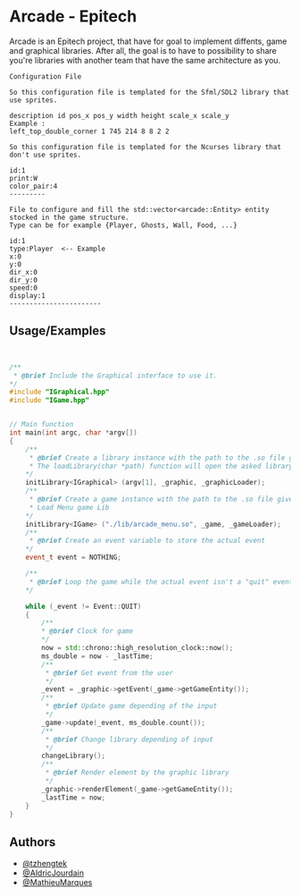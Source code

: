# Arcade - Epitech

Arcade is an Epitech project, that have for goal to implement diffents, game and graphical libraries.
After all, the goal is to have to possibility to share you're libraries with another team that have the same architecture as you.

``` text
Configuration File

So this configuration file is templated for the Sfml/SDL2 library that use sprites.

description id pos_x pos_y width height scale_x scale_y
Example :
left_top_double_corner 1 745 214 8 8 2 2

So this configuration file is templated for the Ncurses library that don't use sprites.

id:1
print:W
color_pair:4
---------

File to configure and fill the std::vector<arcade::Entity> entity stocked in the game structure.
Type can be for example {Player, Ghosts, Wall, Food, ...}

id:1
type:Player  <-- Example
x:0
y:0
dir_x:0
dir_y:0
speed:0
display:1
-----------------------

```

## Usage/Examples

```cpp


/**
 * @brief Include the Graphical interface to use it.
*/
#include "IGraphical.hpp"
#include "IGame.hpp"


// Main function
int main(int argc, char *argv[])
{
    /**
     * @brief Create a library instance with the path to the .so file gived by the user.
     * The loadLibrary(char *path) function will open the asked library and will return a IGraphical class.
    */
    initLibrary<IGraphical> (argv[1], _graphic, _graphicLoader);
    /**
     * @brief Create a game instance with the path to the .so file gived by the user.
     * Load Menu game Lib
    */
    initLibrary<IGame> ("./lib/arcade_menu.so", _game, _gameLoader);
    /**
     * @brief Create an event variable to store the actual event
    */
    event_t event = NOTHING;

    /**
     * @brief Loop the game while the actual event isn't a "quit" event
    */

    while (_event != Event::QUIT)
    {
        /**
        * @brief Clock for game
        */
        now = std::chrono::high_resolution_clock::now();
        ms_double = now - _lastTime;
        /**
         * @brief Get event from the user
         */
        _event = _graphic->getEvent(_game->getGameEntity());
        /**
         * @brief Update game depending of the input
         */
        _game->update(_event, ms_double.count());
        /**
         * @brief Change library depending of input
         */
        changeLibrary();
        /**
         * @brief Render element by the graphic library
         */
        _graphic->renderElement(_game->getGameEntity());
        _lastTime = now;
    }
}
```

## Authors

-   [@tzhengtek](https://www.github.com/tzhengtek)
-   [@AldricJourdain](https://www.github.com/AldricJourdain)
-   [@MathieuMarques](https://ww.github.com/MathieuMarques)
